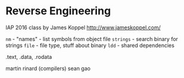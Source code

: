Reverse Engineering
===================
IAP 2016 class by James Koppel
http://www.jameskoppel.com/



`nm` - "names" - list symbols from object file
`strings` - search binary for strings
`file` - file type, stuff about binary
`ldd` - shared dependencies


.text, .data, .rodata

martin rinard (compilers)
sean gao
